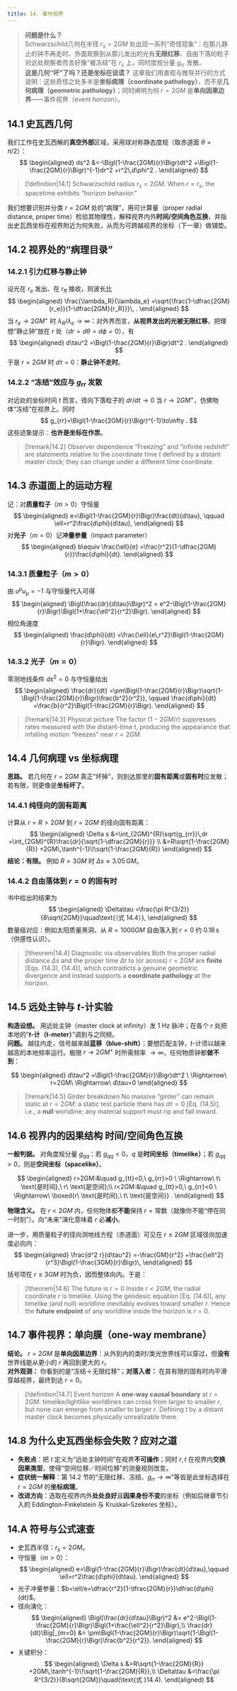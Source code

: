 ```yaml
---
title: 14. 事件视界
---
```

> **问题是什么？**  
> Schwarzschild几何在半径 $r_s=2GM$ 处出现一系列“奇怪现象”：在那儿静止的钟不再走时、外面观察到从那儿发出的光有**无限红移**、自由下落的粒子对远处观察者而言好像“被冻结”在 $r_s$ 上，同时度规分量 $g_{rr}$ 发散。  
> **这是几何“坏”了吗？还是坐标在说谎？** 这章我们用直观与推导并行的方式说明：这些奇怪之处多半是**坐标病理（coordinate pathology）**，而不是**几何病理（geometric pathology）**；同时阐明为何 $r=2GM$ 是**单向因果边界**——事件视界（event horizon）。

## 14.1 史瓦西几何

我们工作在史瓦西解的**真空外部**区域，采用球对称静态度规（取赤道面 $\theta=\pi/2$）：
$$
\begin{aligned}
ds^2
&=-\Bigl(1-\frac{2GM}{r}\Bigr)dt^2
 +\Bigl(1-\frac{2GM}{r}\Bigr)^{-1}dr^2
 +r^2\,d\phi^2 .
\end{aligned}
$$

> [!definition|14.1] Schwarzschild radius
> $r_s = 2GM$. When $r = r_s$, the spacetime exhibits “horizon behavior.”


我们想要识别并分类 $r=2GM$ 处的“病理”，用可计算量（proper radial distance, proper time）检验其物理性，解释视界内外**时间/空间角色互换**，并指出史瓦西坐标在视界附近为何失败，从而为可跨越视界的坐标（下一章）做铺垫。

## 14.2 视界处的“病理目录”

### 14.2.1 引力红移与静止钟

设光在 $r_e$ 发出、在 $r_R$ 接收，则波长比
$$
\begin{aligned}
\frac{\lambda_R}{\lambda_e}
=\sqrt{\frac{1-\dfrac{2GM}{r_e}}{1-\dfrac{2GM}{r_R}}}\, .
\end{aligned}
$$
当 $r_e\to 2GM^+$ 时 $\lambda_R/\lambda_e\to\infty$：对外界而言，**从视界发出的光被无限红移**。把理想“静止钟”放在 $r$ 处（$dr=d\theta=d\phi=0$），有
$$
\begin{aligned}
d\tau^2
=\Bigl(1-\frac{2GM}{r}\Bigr)dt^2 .
\end{aligned}
$$
于是 $r=2GM$ 时 $d\tau=0$：**静止钟不走时**。

### 14.2.2 “冻结”效应与 $g_{rr}$ 发散

对远处的坐标时间 $t$ 而言，径向下落粒子的 $dr/dt\to 0$ 当 $r\to 2GM^+$，仿佛物体“冻结”在视界上。同时
$$
g_{rr}=\Bigl(1-\frac{2GM}{r}\Bigr)^{-1}\to\infty .
$$
这些迹象提示：**也许是坐标在作祟**。

> [!remark|14.2] Observer dependence
> “Freezing” and “infinite redshift” are statements relative to the coordinate time $t$ defined by a distant master clock; they can change under a different time coordinate.

## 14.3 赤道面上的运动方程

记：对**质量粒子**（$m>0$）守恒量
$$
\begin{aligned}
e=\Bigl(1-\frac{2GM}{r}\Bigr)\frac{dt}{d\tau},
\qquad
\ell=r^2\frac{d\phi}{d\tau},
\end{aligned}
$$
对**光子**（$m=0$）记**冲量参量**（impact parameter）
$$
\begin{aligned}
b\equiv \frac{\ell}{e}
=\frac{r^2}{1-\dfrac{2GM}{r}}\frac{d\phi}{dt}.
\end{aligned}
$$

### 14.3.1 质量粒子（$m>0$）

由 $u^\mu u_\mu=-1$ 与守恒量代入可得
$$
\begin{aligned}
\Bigl(\frac{dr}{d\tau}\Bigr)^2
= e^2-\Bigl(1-\frac{2GM}{r}\Bigr)\Bigl(1+\frac{\ell^2}{r^2}\Bigr).
\end{aligned}
$$
相位角速度
$$
\begin{aligned}
\frac{d\phi}{dt}
=\frac{\ell}{e\,r^2}\Bigl(1-\frac{2GM}{r}\Bigr).
\end{aligned}
$$

### 14.3.2 光子（$m=0$）

零测地线条件 $ds^2=0$ 与守恒量给出
$$
\begin{aligned}
\frac{dr}{dt}
=\pm\Bigl(1-\frac{2GM}{r}\Bigr)\sqrt{1-\Bigl(1-\frac{2GM}{r}\Bigr)\frac{b^2}{r^2}},
\qquad
\frac{d\phi}{dt}
=\frac{b}{r^2}\Bigl(1-\frac{2GM}{r}\Bigr).
\end{aligned}
$$

> [!remark|14.3] Physical picture
> The factor $(1-2GM/r)$ suppresses rates measured with the distant-time $t$, producing the appearance that infalling motion “freezes” near $r=2GM$.



## 14.4 几何病理 vs 坐标病理

**思路。** 若几何在 $r=2GM$ 真正“坏掉”，则到达那里的**固有距离**或**固有时**应发散；若有限，则更像是**坐标坏了**。

### 14.4.1 纯径向的固有距离

计算从 $r=R>2GM$ 到 $r=2GM$ 的径向固有距离：
$$
\begin{aligned}
\Delta s
&=\int_{2GM}^{R}\sqrt{g_{rr}}\,dr
=\int_{2GM}^{R}\frac{dr}{\sqrt{1-\dfrac{2GM}{r}}}
\\
&=R\sqrt{1-\frac{2GM}{R}}
 +2GM\,\tanh^{-1}\!\sqrt{1-\frac{2GM}{R}} 
\end{aligned}
$$
**结论：有限。** 例如 $R=3GM$ 时 $\Delta s\approx 3.05\,GM$。

### 14.4.2 自由落体到 $r=0$ 的固有时

书中给出的结果为
$$
\begin{aligned}
\Delta\tau
=\frac{\pi R^{3/2}}{8\sqrt{2GM}}\quad\text{（式 14.4）},
\end{aligned}
$$
数量级对应：例如太阳质量黑洞，从 $R=1000GM$ 自由落入到 $r=0$ 约 $0.18\,\mathrm{s}$（供感性认识）。


> [!theorem|14.4] Diagnostic via observables
> Both the proper radial distance $\Delta s$ and the proper time $\Delta\tau$ to (or across) $r=2GM$ are **finite** [Eqs. (14.3), (14.4)], which contradicts a genuine geometric divergence and instead supports a **coordinate pathology** at the horizon.


## 14.5 远处主钟与 $t$-计实验

**构造设想。** 用远处主钟（master clock at infinity）发 1 Hz 脉冲；在各个 $r$ 处把本地的“**$t$-计（t-meter）**”调到与之同频。  
**问题。** 越往内走，信号越来越**蓝移（blue-shift）**；要想匹配主钟，$t$-计须以越来越高的本地频率运行。极限 $r\to 2GM^+$ 时所需频率 $\to\infty$，任何物质钟都**做不到**：

$$
\begin{aligned}
d\tau^2
=\Bigl(1-\frac{2GM}{r}\Bigr)dt^2 \ \Rightarrow\
r=2GM\ \Rightarrow\ d\tau=0 
\end{aligned}
$$


> [!remark|14.5] Girder breakdown
> No massive “girder” can remain static at $r=2GM$: a static test particle there has $d\tau=0$ [Eq. (14.5)], i.e., a **null** worldline; any material support must rip and fall inward.

## 14.6 视界内的因果结构 时间/空间角色互换

**一般判据。** 对角度规分量 $g_{qq}$：若 $g_{qq}<0$，$q$ 是**时间坐标（timelike）**；若 $g_{qq}>0$，则是**空间坐标（spacelike）**。

$$
\begin{aligned}
r>2GM:&\quad g_{tt}<0,\ g_{rr}>0 \ \Rightarrow\ t\ \text{是时间},\ r\ \text{是空间};\\
r<2GM:&\quad g_{tt}>0,\ g_{rr}<0 \ \Rightarrow\ \boxed{r\ \text{是时间},\ t\ \text{是空间}} .
\end{aligned}
$$

**物理含义。** 在 $r<2GM$ 内，任何物体都**不能**保持 $r=\mathrm{常数}$（就像你不能“停在同一时刻”）。向“未来”演化意味着 $r$ 必**减小**。

进一步，用质量粒子的径向测地线方程（赤道面）可见在 $r\le 2GM$ 区域径向加速度必向内：
$$
\begin{aligned}
\frac{d^2 r}{d\tau^2}
=-\frac{GM}{r^2}
+\frac{\ell^2}{r^3}\Bigl(1-\frac{3GM}{r}\Bigr)\, 
\end{aligned}
$$
括号项在 $r\le 3GM$ 时为负，因而整体向内。于是：

> [!theorem|14.6] The future is $r=0$
> Inside $r<2GM$, the radial coordinate $r$ is timelike. Using the geodesic equation [Eq. (14.6)], any timelike (and null) worldline inevitably evolves toward smaller $r$. Hence the **future endpoint** of any worldline inside the horizon is $r=0$.

## 14.7 事件视界：单向膜（one-way membrane）

**结论。** $r=2GM$ 是**单向因果边界**：从外到内的类时/类光世界线可以穿过，但**没有**世界线能从更小的 $r$ 再回到更大的 $r$。  
**对外观测：** 你看到的是“冻结＋无限红移”；**对落入者：** 在其有限的固有时内平滑穿越视界，最终到达 $r=0$。

> [!definition|14.7] Event horizon
> A **one-way causal boundary** at $r=2GM$: timelike/lightlike worldlines can cross from larger to smaller $r$, but none can emerge from smaller to larger $r$. Defining $t$ by a distant master clock becomes physically unrealizable there.

## 14.8 为什么史瓦西坐标会失败？应对之道

- **失败点**：把 $t$ 定义为“远处主钟时间”在视界**不可操作**；同时 $r,t$ 在视界内**交换因果类型**，使得“空间位移／时间位移”的测量规则改变。  
- **症状统一解释**：第 14.2 节的“无限红移、冻结、$g_{rr}\to\infty$”等皆是此坐标选择在 $r=2GM$ 的**坐标病理**。  
- **改进方向**：选取在视界内外**处处良好**且**因果身份不变**的坐标（例如后继章节引入的 Eddington–Finkelstein 与 Kruskal–Szekeres 坐标）。

## 14.A 符号与公式速查

- 史瓦西半径：$r_s=2GM$。  
- 守恒量（$m>0$）：
$$
\begin{aligned}
  e=\Bigl(1-\frac{2GM}{r}\Bigr)\frac{dt}{d\tau},\qquad
  \ell=r^2\frac{d\phi}{d\tau}.
  \end{aligned}
$$
- 光子冲量参量：$b=\ell/e=\dfrac{r^2}{1-\tfrac{2GM}{r}}\dfrac{d\phi}{dt}$。  
- 径向演化：
$$
\begin{aligned}
  \Bigl(\frac{dr}{d\tau}\Bigr)^2
  &= e^2-\Bigl(1-\frac{2GM}{r}\Bigr)\Bigl(1+\frac{\ell^2}{r^2}\Bigr),\\
  \frac{dr}{dt}\Big|_{m=0}
  &= \pm\Bigl(1-\frac{2GM}{r}\Bigr)\sqrt{1-\Bigl(1-\frac{2GM}{r}\Bigr)\frac{b^2}{r^2}}.
  \end{aligned}
$$
- 关键积分：
$$
\begin{aligned}
  \Delta s
  &=R\sqrt{1-\frac{2GM}{R}}
   +2GM\,\tanh^{-1}\!\sqrt{1-\frac{2GM}{R}},\\
  \Delta\tau
  &=\frac{\pi R^{3/2}}{8\sqrt{2GM}}\quad(\text{式 }14.4).
  \end{aligned}
$$

